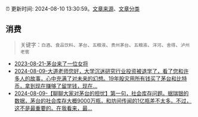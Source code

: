 :alarm_clock: 更新时间: 2024-08-10 13:30:59。[文章来源](/README.md)、[文章分类](/TAGS.md)

## 消费


> 关键字：`白酒`、`食品饮料`、`茅台`、`五粮液`、`贵州茅台`、`五粮液`、`洋河`、`舍得`、`泸州老窖`



- [2023-08-21-茅台来了一位女将](https://www.aicaijing.com.cn/article/18587) 
- [2024-08-09-大道老师您好，大学沉迷研究行业投资被退学了，看了您和许多人的故事，心中充满了对未来的幻想。19年股灾用所有钱买了茅台和比特币，拿到现在赚够了留学钱，现在...](https://xueqiu.com/6401186256/300573969) 
- [2024-08-09-【聊聊大家对茅台的担忧】第一句，社会库存问题。据瑞银的数据，茅台的社会库存大概9000万瓶，和坊间传闻的1亿瓶差不太多。不过，这不是最重要的。在我看来，最...](https://xueqiu.com/2029742712/300562173) 
